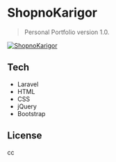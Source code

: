 #  ShopnoKarigor

> Personal Portfolio version 1.0.

[![ShopnoKarigor](https://ratul.info/images/project-icon.png)](https://ratul.info/)

## Tech
- Laravel
- HTML
- CSS
- jQuery
- Bootstrap


## License
cc
